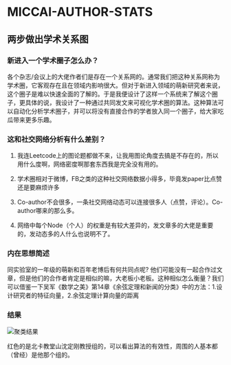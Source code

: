 # MICCAI-AUTHOR-STATS

## 两步做出学术关系图

### 新进入一个学术圈子怎么办？

各个杂志/会议上的大佬作者们是存在一个关系网的。通常我们把这种关系网称为学术圈，它客观存在且在领域内影响很大。但对于新进入领域的萌新研究者来说，这个圈子是难以快速全面的了解的。于是我便设计了这样一个系统来了解这个圈子，更具体的说，我设计了一种通过共同发文来可视化学术圈的算法。这种算法可以自动化分析学术圈子，并可以将没有直接合作的学者放入同一个圈子，给大家吃瓜带来更多乐趣。

### 这和社交网络分析有什么差别？

1. 我连Leetcode上的图论题都做不来，让我用图论角度去搞是不存在的，所以用什么度啊，网络密度啊那套东西我是完全没有用的。

2. 学术圈相对于微博，FB之类的这种社交网络数据小得多，毕竟发paper比点赞还是要麻烦许多

3. Co-author不会很多，一条社交网络动态可以连接很多人（点赞，评论）。Co-author哪来的那么多。

4. 网络中每个Node（个人）的权重是有较大差异的，发文章多的大佬是重要的，发动态多的人什么也说明不了。

### 内在思想简述

同实验室的一年级的萌新和百年老博后有何共同点呢? 他们可能没有一起合作过文章，但是他们的合作者肯定是相似的嘛，大老板小老板。这种相似怎么衡量？我们可以借鉴一下吴军《数学之美》第14章《余弦定理和新闻的分类》中的方法：1.设计研究者的特征向量，2.余弦定理计算向量的距离

### 结果

![聚类结果](final.jpg)

红色的是北卡教堂山沈定刚教授组的，可以看出算法的有效性，周围的人基本都（曾经）是他那个组的。